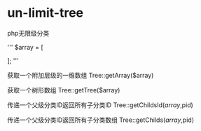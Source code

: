 # un-limit-tree
php无限级分类

'''
$array = [
 
];
'''

获取一个附加层级的一维数组
Tree::getArray($array) 

获取一个树形数组
Tree::getTree($array) 

传递一个父级分类ID返回所有子分类ID
Tree::getChildsId($array,$pid)

传递一个父级分类ID返回所有子分类数组
Tree::getChilds($array,$pid)
